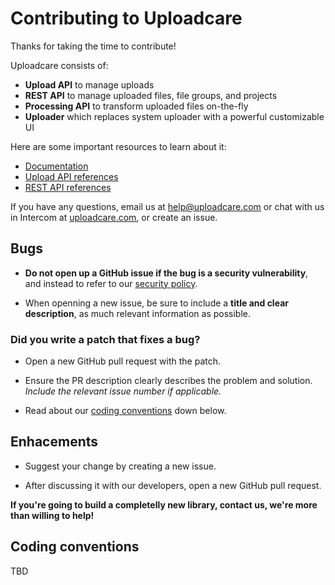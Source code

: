 # Contributing to Uploadcare

Thanks for taking the time to contribute!

Uploadcare consists of:
* **Upload API** to manage uploads
* **REST API** to manage uploaded files, file groups, and projects
* **Processing API** to transform uploaded files on-the-fly
* **Uploader** which replaces system uploader with a powerful customizable UI

Here are some important resources to learn about it:

* [Documentation](http://uploadcare.com/docs/)
* [Upload API references](https://uploadcare.com/api-refs/upload-api/)
* [REST API references](https://uploadcare.com/api-refs/rest-api/v0.5.0/)

If you have any questions, email us at help@uploadcare.com or chat with us in Intercom at [uploadcare.com](https://uploadcare.com), or create an issue.

## Bugs

* **Do not open up a GitHub issue if the bug is a security vulnerability**, and instead to refer to our [security policy](https://github.com/rsedykh/.github/blob/master/SECURITY.md).

* When openning a new issue, be sure to include a **title and clear description**, as much relevant information as possible.

### **Did you write a patch that fixes a bug?**

* Open a new GitHub pull request with the patch.

* Ensure the PR description clearly describes the problem and solution. _Include the relevant issue number if applicable._

* Read about our [coding conventions](#coding-conventions) down below.

## Enhacements

* Suggest your change by creating a new issue.

* After discussing it with our developers, open a new GitHub pull request.

**If you're going to build a completelly new library, contact us, we're more than willing to help!**

## Coding conventions

TBD

